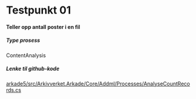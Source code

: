 # Testpunkt 01
#### Teller opp antall poster i en fil

<Beskrivelse/>

##### Type prosess
ContentAnalysis

##### Lenke til github-kode
[arkade5/src/Arkivverket.Arkade/Core/Addml/Processes/AnalyseCountRecords.cs](https://github.com/arkivverket/arkade5/blob/master/src/Arkivverket.Arkade/Core/Addml/Processes/AnalyseCountRecords.cs)
